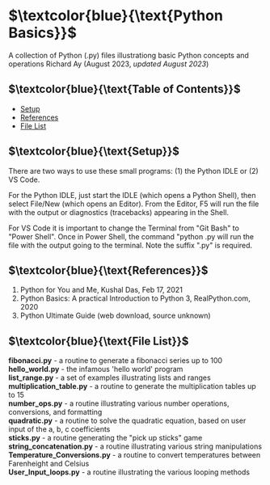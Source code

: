 # $`\textcolor{blue}{\text{Python Basics}}`$
A collection of Python (.py) files illustrationg basic Python concepts and operations
Richard Ay (August 2023, *updated August 2023*)

## $`\textcolor{blue}{\text{Table of Contents}}`$
* [Setup](#setup)
* [References](#references)
* [File List](#file-list)




## $`\textcolor{blue}{\text{Setup}}`$
There are two ways to use these small programs: (1) the Python IDLE or (2) VS Code.

For the Python IDLE, just start the IDLE (which opens a Python Shell), then select File/New
(which opens an Editor).  From the Editor, F5 will run the file with the output or 
diagnostics (tracebacks) appearing in the Shell.

For VS Code it is important to change the Terminal from "Git Bash" to "Power Shell".
Once in Power Shell, the command "python <filename>.py will run the file with the 
output going to the terminal.  Note the suffix ".py" is required.

## $`\textcolor{blue}{\text{References}}`$
1. Python for You and Me, Kushal Das, Feb 17, 2021  
2. Python Basics: A practical Introduction to Python 3, RealPython.com, 2020  
3. Python Ultimate Guide (web download, source unknown)  



## $`\textcolor{blue}{\text{File List}}`$
**fibonacci.py** - a routine to generate a fibonacci series up to 100  
**hello_world.py** - the infamous 'hello world' program  
**list_range.py** - a set of examples illustrating lists and ranges  
**multiplication_table.py** - a routine to generate the multiplication tables up to 15  
**number_ops.py** - a routine illustrating various number operations, conversions, and formatting  
**quadratic.py** - a routine to solve the quadratic equation, based on user input of the a, b, c coefficients  
**sticks.py** - a routine generating the "pick up sticks" game  
**string_concatenation.py** - a routine illustrating various string manipulations  
**Temperature_Conversions.py** - a  routine to convert temperatures between Farenheight and Celsius  
**User_Input_loops.py** - a routine illustrating the various looping methods  


